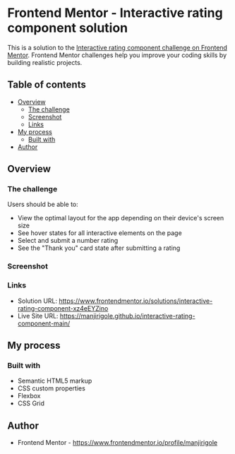 # Frontend Mentor - Interactive rating component solution

This is a solution to the [Interactive rating component challenge on Frontend Mentor](https://www.frontendmentor.io/challenges/interactive-rating-component-koxpeBUmI). Frontend Mentor challenges help you improve your coding skills by building realistic projects. 

## Table of contents

- [Overview](#overview)
  - [The challenge](#the-challenge)
  - [Screenshot](#screenshot)
  - [Links](#links)
- [My process](#my-process)
  - [Built with](#built-with)
- [Author](#author)

## Overview

### The challenge

Users should be able to:

- View the optimal layout for the app depending on their device's screen size
- See hover states for all interactive elements on the page
- Select and submit a number rating
- See the "Thank you" card state after submitting a rating

### Screenshot


### Links

- Solution URL: https://www.frontendmentor.io/solutions/interactive-rating-component-xz4eEYZino
- Live Site URL: https://manjirigole.github.io/interactive-rating-component-main/

## My process

### Built with

- Semantic HTML5 markup
- CSS custom properties
- Flexbox
- CSS Grid

## Author
- Frontend Mentor - https://www.frontendmentor.io/profile/manjirigole
